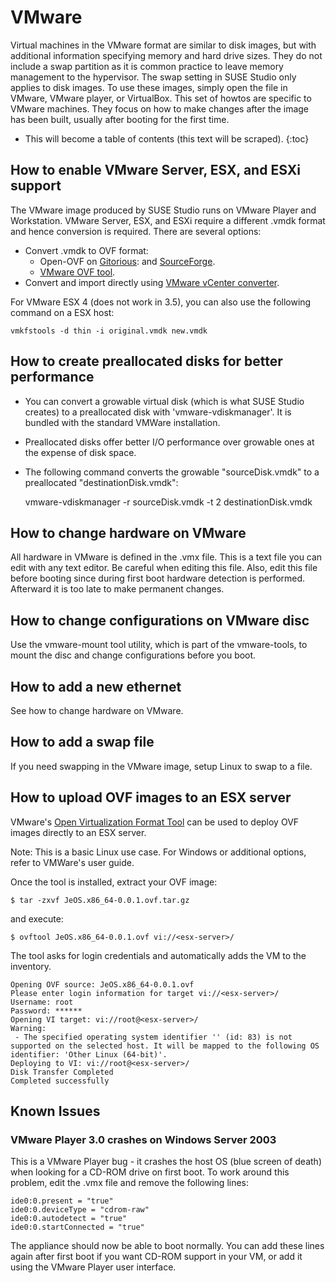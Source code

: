 # VMware

Virtual machines in the VMware format are similar to disk images, but
with additional information specifying memory and hard drive sizes.
They do not include a swap partition as it is common practice to leave
memory management to the hypervisor. The swap setting in SUSE Studio
only applies to disk images.  To use these images, simply open the file
in VMware, VMware player, or VirtualBox.  This set of howtos are
specific to VMware machines. They focus on how to make changes
after the image has been built, usually after booting for the first time.

* This will become a table of contents (this text will be scraped).
{:toc}


## How to enable VMware Server, ESX, and ESXi support

The VMware image produced by SUSE Studio runs on VMware Player and
Workstation. VMware Server, ESX, and ESXi require a different .vmdk
format and hence conversion is required. There are several options:

* Convert .vmdk to OVF format:
  * Open-OVF on [Gitorious][git-open-ovf]: and [SourceForge][sf-open-ovf].
  * [VMware OVF tool][vmw-ovf].
* Convert and import directly using [VMware vCenter converter][vmw-converter].

For VMware ESX 4 (does not work in 3.5), you can also use the following
command on a ESX host:

    vmkfstools -d thin -i original.vmdk new.vmdk


##     How to create preallocated disks for better performance

* You can convert a growable virtual disk (which is what SUSE Studio
  creates) to a preallocated disk with 'vmware-vdiskmanager'. It is
  bundled with the standard VMWare installation.
* Preallocated disks offer better I/O performance over growable ones at
  the expense of disk space.
* The following command converts the growable "sourceDisk.vmdk" to a
  preallocated "destinationDisk.vmdk":

    vmware-vdiskmanager -r sourceDisk.vmdk -t 2 destinationDisk.vmdk


## How to change hardware on VMware

All hardware in VMware is defined in the .vmx file. This is a text
file you can edit with any text editor. Be careful when editing this
file. Also, edit this file before booting since during first boot
hardware detection is performed. Afterward it is too late to make
permanent changes.


## How to change configurations on VMware disc

Use the vmware-mount tool utility, which is part of the vmware-tools,
to mount the disc and change configurations before you boot.


## How to add a new ethernet

See how to change hardware on VMware.


## How to add a swap file

If you need swapping in
the VMware image, setup Linux to swap to a file.


## How to upload OVF images to an ESX server

VMware's [Open Virtualization Format Tool][vmw-ovf2] can be used to
deploy OVF images directly to an ESX server.

Note: This is a basic Linux use case. For Windows or additional options,
refer to VMWare's user guide.

Once the tool is installed, extract your OVF image:

    $ tar -zxvf JeOS.x86_64-0.0.1.ovf.tar.gz

and execute:

    $ ovftool JeOS.x86_64-0.0.1.ovf vi://<esx-server>/

The tool asks for login credentials and automatically adds the VM to the
inventory.

    Opening OVF source: JeOS.x86_64-0.0.1.ovf
    Please enter login information for target vi://<esx-server>/
    Username: root
    Password: ******
    Opening VI target: vi://root@<esx-server>/
    Warning:
     - The specified operating system identifier '' (id: 83) is not supported on the selected host. It will be mapped to the following OS identifier: 'Other Linux (64-bit)'.
    Deploying to VI: vi://root@<esx-server>/
    Disk Transfer Completed
    Completed successfully


## Known Issues

### VMware Player 3.0 crashes on Windows Server 2003

This is a VMware Player bug - it crashes the host OS (blue screen of
death) when looking for a CD-ROM drive on first boot. To work around this
problem, edit the .vmx file and remove the following lines:

    ide0:0.present = "true"
    ide0:0.deviceType = "cdrom-raw"
    ide0:0.autodetect = "true"
    ide0:0.startConnected = "true"

The appliance should now be able to boot normally. You can add these lines again
after first boot if you want CD-ROM support in your VM, or add it using
the VMware Player user interface.






[git-open-ovf]: http://gitorious.org/open-ovf
[sf-open-ovf]: http://sourceforge.net/projects/open-ovf/develop
[vmw-ovf]: http://www.vmware.com/appliances/getting-started/learn/ovf.html
[vmw-converter]: http://www.vmware.com/products/converter/
[vmw-ovf2]: http://www.vmware.com/support/developer/ovf/
